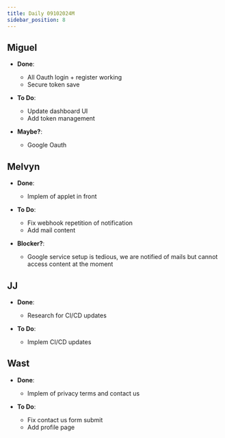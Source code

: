 ```yaml
---
title: Daily 09102024M
sidebar_position: 8
---
```


## Miguel

- **Done**:
    - All Oauth login + register working
    - Secure token save

- **To Do**:
    - Update dashboard UI
    - Add token management

- **Maybe?**:
    - Google Oauth

## Melvyn

- **Done**:
    - Implem of applet in front


- **To Do**:
    - Fix webhook repetition of notification
    - Add mail content

- **Blocker?**:
    - Google service setup is tedious, we are notified of mails but cannot access content at the moment

## JJ

- **Done**:
    - Research for CI/CD updates

- **To Do**:
    - Implem CI/CD updates

## Wast

- **Done**:
    - Implem of privacy terms and contact us

- **To Do**:
    - Fix contact us form submit
    - Add profile page
